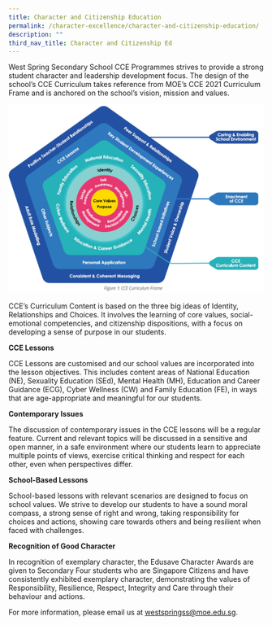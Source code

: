 ```yaml
---
title: Character and Citizenship Education
permalink: /character-excellence/character-and-citizenship-education/
description: ""
third_nav_title: Character and Citizenship Ed
---
```




West Spring Secondary School CCE Programmes strives to provide a strong student character and leadership development focus. The design of the school’s CCE Curriculum takes reference from MOE’s CCE 2021 Curriculum Frame and is anchored on the school’s vision, mission and values.

![](/images/CCE/cce-diagram.png)

CCE’s Curriculum Content is based on the three big ideas of Identity, Relationships and Choices. It involves the learning of core values, social-emotional competencies, and citizenship dispositions, with a focus on developing a sense of purpose in our students.

**CCE Lessons**

CCE Lessons are customised and our school values are incorporated into the lesson objectives. This includes content areas of National Education (NE), Sexuality Education (SEd), Mental Health (MH), Education and Career Guidance (ECG), Cyber Wellness (CW) and Family Education (FE), in ways that are age-appropriate and meaningful for our students.

**Contemporary Issues**

The discussion of contemporary issues in the CCE lessons will be a regular feature. Current and relevant topics will be discussed in a sensitive and open manner, in a safe environment where our students learn to appreciate multiple points of views, exercise critical thinking and respect for each other, even when perspectives differ.

**School-Based Lessons**

School-based lessons with relevant scenarios are designed to focus on school values. We strive to develop our students to have a sound moral compass, a strong sense of right and wrong, taking responsibility for choices and actions, showing care towards others and being resilient when faced with challenges.

**Recognition of Good Character**

In recognition of exemplary character, the Edusave Character Awards are given to Secondary Four students who are Singapore Citizens and have consistently exhibited exemplary character, demonstrating the values of Responsibility, Resilience, Respect, Integrity and Care through their behaviour and actions.

For more information, please email us at [westspringss@moe.edu.sg](http://westspringss.moe.edu.sg/).